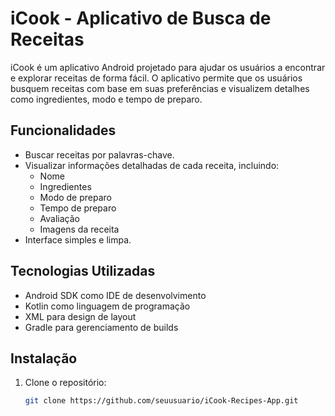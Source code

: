# iCook - Aplicativo de Busca de Receitas

iCook é um aplicativo Android projetado para ajudar os usuários a encontrar e explorar receitas de forma fácil. O aplicativo permite que os usuários busquem receitas com base em suas preferências e visualizem detalhes como ingredientes, modo e tempo de preparo.

## Funcionalidades

- Buscar receitas por palavras-chave.
- Visualizar informações detalhadas de cada receita, incluindo:
  - Nome
  - Ingredientes
  - Modo de preparo
  - Tempo de preparo
  - Avaliação
  - Imagens da receita
- Interface simples e limpa.

## Tecnologias Utilizadas

- Android SDK como IDE de desenvolvimento
- Kotlin como linguagem de programação
- XML para design de layout
- Gradle para gerenciamento de builds

## Instalação

1. Clone o repositório:
   ```bash
   git clone https://github.com/seuusuario/iCook-Recipes-App.git

